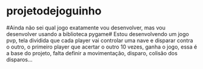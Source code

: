 # projetodejoguinho
#Ainda não sei qual jogo exatamente vou desenvolver, mas vou desenvolver usando a biblioteca pygame#
Estou desenvolvendo um jogo pvp, tela dividida que cada player vai controlar uma nave e disparar contra o outro, o primeiro player que acertar o outro 10 vezes, ganha o jogo, essa é a base do projeto, falta definir a movimentação, disparo, colisão dos disparos...

